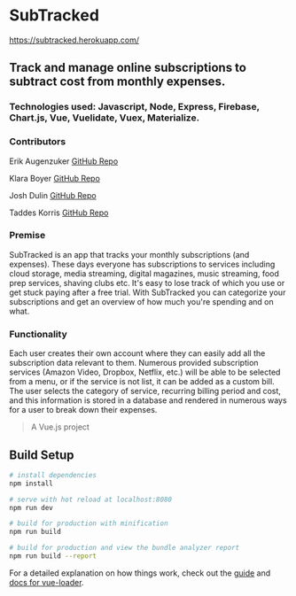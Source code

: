 # SubTracked
https://subtracked.herokuapp.com/

## Track and manage online subscriptions to subtract cost from monthly expenses.
### Technologies used: Javascript, Node, Express, Firebase, Chart.js, Vue, Vuelidate, Vuex, Materialize. 


### Contributors
Erik Augenzuker [GitHub Repo](https://github.com/Eaug2)

Klara Boyer [GitHub Repo](https://github.com/kawboyer)

Josh Dulin [GitHub Repo](https://github.com/jzdulin)

Taddes Korris [GitHub Repo](https://github.com/taddes)


### Premise
SubTracked is an app that tracks your monthly subscriptions (and expenses). These days everyone has subscriptions to services including cloud storage, media streaming, digital magazines, music streaming, food prep services, shaving clubs etc. It's easy to lose track of which you use or get stuck paying after a free trial. With SubTracked you can categorize your subscriptions and get an overview of how much you're spending and on what.

### Functionality
Each user creates their own account where they can easily add all the subscription data relevant to them. Numerous provided subscription services (Amazon Video, Dropbox, Netflix, etc.) will be able to be selected from a menu, or if the service is not list, it can be added as a custom bill. The user selects the category of service, recurring billing period and cost, and this information is stored in a database and rendered in numerous ways for a user to break down their expenses.

> A Vue.js project

## Build Setup

``` bash
# install dependencies
npm install

# serve with hot reload at localhost:8080
npm run dev

# build for production with minification
npm run build

# build for production and view the bundle analyzer report
npm run build --report
```

For a detailed explanation on how things work, check out the [guide](http://vuejs-templates.github.io/webpack/) and [docs for vue-loader](http://vuejs.github.io/vue-loader).
